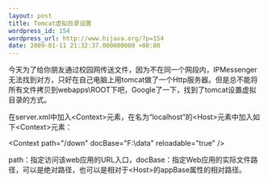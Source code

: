 ```yaml
---
layout: post
title: Tomcat虚拟目录设置
wordpress_id: 154
wordpress_url: http://www.hijava.org/?p=154
date: 2009-01-11 21:32:37.000000000 +08:00
---
```

今天为了给你朋友通过校园网传送文件，因为不在同一个网段内，IPMessenger无法找到对方，只好在自己电脑上用tomcat做了一个Http服务器。但是总不能将所有文件拷贝到webapps\ROOT下吧，Google了一下，找到了tomcat设置虚拟目录的方式。

在server.xml中加入&lt;Context&gt;元素，在名为“localhost”的&lt;Host&gt;元素中加入如下&lt;Context&gt;元素：

&lt;Context path="/down" docBase="F:\data" reloadable="true" /&gt;

path：指定访问该web应用的URL入口，docBase：指定Web应用的实际文件路径，可以是绝对路径，也可以是相对于&lt;Host&gt;的appBase属性的相对路径。
